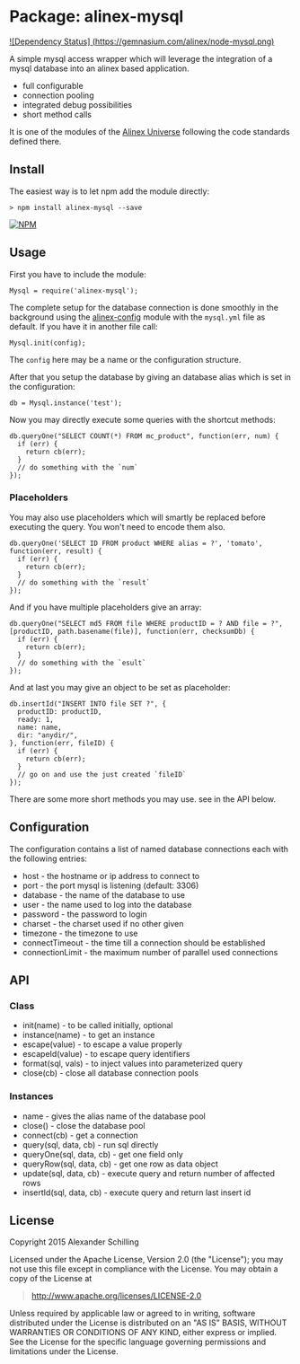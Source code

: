 Package: alinex-mysql
=================================================

[![Dependency Status] (https://gemnasium.com/alinex/node-mysql.png)](https://gemnasium.com/alinex/node-mysql)

A simple mysql access wrapper which will leverage the integration of a mysql
database into an alinex based application.

- full configurable
- connection pooling
- integrated debug possibilities
- short method calls

It is one of the modules of the [Alinex Universe](http://alinex.github.io/node-alinex)
following the code standards defined there.


Install
-------------------------------------------------

The easiest way is to let npm add the module directly:

    > npm install alinex-mysql --save

[![NPM](https://nodei.co/npm/alinex-mysql.png?downloads=true&stars=true)](https://nodei.co/npm/alinex-mysql/)


Usage
-------------------------------------------------

First you have to include the module:

    Mysql = require('alinex-mysql');

The complete setup for the database connection is done smoothly in the background
using the [alinex-config](http://alinex.github.io/node-config) module with the
`mysql.yml` file as default. If you have it in another file call:

    Mysql.init(config);

The `config` here may be a name or the configuration structure.

After that you setup the database by giving an database alias which is set in the
configuration:

    db = Mysql.instance('test');

Now you may directly execute some queries with the shortcut methods:

    db.queryOne("SELECT COUNT(*) FROM mc_product", function(err, num) {
      if (err) {
        return cb(err);
      }
      // do something with the `num`
    });

### Placeholders

You may also use placeholders which will smartly be replaced before executing the query.
You won't need to encode them also.

    db.queryOne('SELECT ID FROM product WHERE alias = ?', 'tomato', function(err, result) {
      if (err) {
        return cb(err);
      }
      // do something with the `result`
    });

And if you have multiple placeholders give an array:

    db.queryOne("SELECT md5 FROM file WHERE productID = ? AND file = ?",
    [productID, path.basename(file)], function(err, checksumDb) {
      if (err) {
        return cb(err);
      }
      // do something with the `esult`
    });

And at last you may give an object to be set as placeholder:

    db.insertId("INSERT INTO file SET ?", {
      productID: productID,
      ready: 1,
      name: name,
      dir: "anydir/",
    }, function(err, fileID) {
      if (err) {
        return cb(err);
      }
      // go on and use the just created `fileID`
    });

There are some more short methods you may use. see in the API below.


Configuration
-------------------------------------------------
The configuration contains a list of named database connections each with the
following entries:

- host - the hostname or ip address to connect to
- port - the port mysql is listening (default: 3306)
- database - the name of the database to use
- user - the name used to log into the database
- password - the password to login
- charset - the charset used if no other given
- timezone - the timezone to use
- connectTimeout - the time till a connection should be established
- connectionLimit - the maximum number of parallel used connections


API
-------------------------------------------------

### Class

- init(name) - to be called initially, optional
- instance(name) - to get an instance
- escape(value) - to escape a value properly
- escapeId(value) - to escape query identifiers
- format(sql, vals) - to inject values into parameterized query
- close(cb) - close all database connection pools

### Instances

- name - gives the alias name of the database pool
- close() - close the database pool
- connect(cb) - get a connection
- query(sql, data, cb) - run sql directly
- queryOne(sql, data, cb) - get one field only
- queryRow(sql, data, cb) - get one row as data object
- update(sql, data, cb) - execute query and return number of affected rows
- insertId(sql, data, cb) - execute query and return last insert id


License
-------------------------------------------------

Copyright 2015 Alexander Schilling

Licensed under the Apache License, Version 2.0 (the "License");
you may not use this file except in compliance with the License.
You may obtain a copy of the License at

>  <http://www.apache.org/licenses/LICENSE-2.0>

Unless required by applicable law or agreed to in writing, software
distributed under the License is distributed on an "AS IS" BASIS,
WITHOUT WARRANTIES OR CONDITIONS OF ANY KIND, either express or implied.
See the License for the specific language governing permissions and
limitations under the License.
